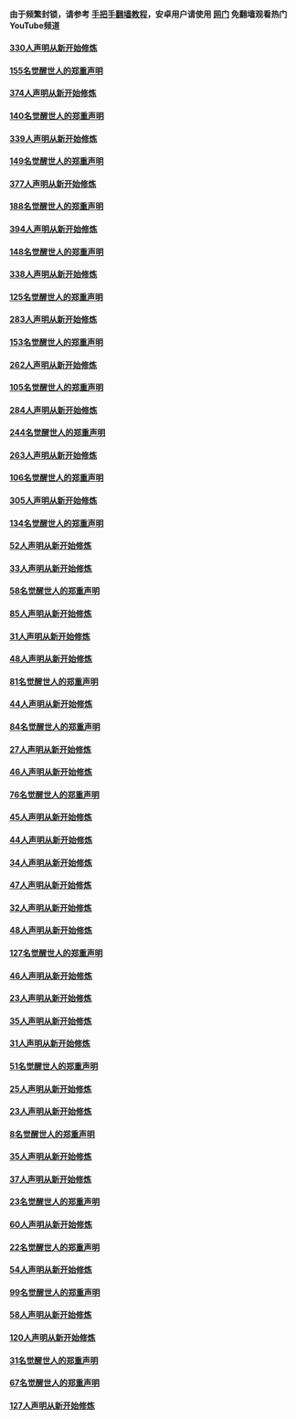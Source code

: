 #### 由于频繁封锁，请参考 [手把手翻墙教程](https://github.com/gfw-breaker/guides/wiki/)，安卓用户请使用 [网门](https://github.com/gfw-breaker/nogfw/blob/master/dl.md?t=05270401) 免翻墙观看热门YouTube频道 

#### [330人声明从新开始修炼](../pages/91/426139.md?t=05270401) 

#### [155名觉醒世人的郑重声明](../pages/91/426138.md?t=05270401) 

#### [374人声明从新开始修炼](../pages/91/425811.md?t=05270401) 

#### [140名觉醒世人的郑重声明](../pages/91/425810.md?t=05270401) 

#### [339人声明从新开始修炼](../pages/91/425690.md?t=05270401) 

#### [149名觉醒世人的郑重声明](../pages/91/425689.md?t=05270401) 

#### [377人声明从新开始修炼](../pages/91/424867.md?t=05270401) 

#### [188名觉醒世人的郑重声明](../pages/91/424866.md?t=05270401) 

#### [394人声明从新开始修炼](../pages/91/423914.md?t=05270401) 

#### [148名觉醒世人的郑重声明](../pages/91/423913.md?t=05270401) 

#### [338人声明从新开始修炼](../pages/91/423540.md?t=05270401) 

#### [125名觉醒世人的郑重声明](../pages/91/423539.md?t=05270401) 

#### [283人声明从新开始修炼](../pages/91/423296.md?t=05270401) 

#### [153名觉醒世人的郑重声明](../pages/91/423295.md?t=05270401) 

#### [262人声明从新开始修炼](../pages/91/423004.md?t=05270401) 

#### [105名觉醒世人的郑重声明](../pages/91/423003.md?t=05270401) 

#### [284人声明从新开始修炼](../pages/91/422707.md?t=05270401) 

#### [244名觉醒世人的郑重声明](../pages/91/422706.md?t=05270401) 

#### [263人声明从新开始修炼](../pages/91/422553.md?t=05270401) 

#### [106名觉醒世人的郑重声明](../pages/91/422552.md?t=05270401) 

#### [305人声明从新开始修炼](../pages/91/422153.md?t=05270401) 

#### [134名觉醒世人的郑重声明](../pages/91/422152.md?t=05270401) 

#### [52人声明从新开始修炼](../pages/91/421846.md?t=05270401) 

#### [33人声明从新开始修炼](../pages/91/421804.md?t=05270401) 

#### [58名觉醒世人的郑重声明](../pages/91/421845.md?t=05270401) 

#### [85人声明从新开始修炼](../pages/91/421769.md?t=05270401) 

#### [31人声明从新开始修炼](../pages/91/421763.md?t=05270401) 

#### [48人声明从新开始修炼](../pages/91/421605.md?t=05270401) 

#### [81名觉醒世人的郑重声明](../pages/91/421656.md?t=05270401) 

#### [44人声明从新开始修炼](../pages/91/421544.md?t=05270401) 

#### [84名觉醒世人的郑重声明](../pages/91/421543.md?t=05270401) 

#### [27人声明从新开始修炼](../pages/91/421465.md?t=05270401) 

#### [46人声明从新开始修炼](../pages/91/421454.md?t=05270401) 

#### [76名觉醒世人的郑重声明](../pages/91/421453.md?t=05270401) 

#### [45人声明从新开始修炼](../pages/91/421452.md?t=05270401) 

#### [44人声明从新开始修炼](../pages/91/421422.md?t=05270401) 

#### [34人声明从新开始修炼](../pages/91/421322.md?t=05270401) 

#### [47人声明从新开始修炼](../pages/91/421264.md?t=05270401) 

#### [32人声明从新开始修炼](../pages/91/421225.md?t=05270401) 

#### [48人声明从新开始修炼](../pages/91/421202.md?t=05270401) 

#### [127名觉醒世人的郑重声明](../pages/91/421224.md?t=05270401) 

#### [46人声明从新开始修炼](../pages/91/421203.md?t=05270401) 

#### [23人声明从新开始修炼](../pages/91/421138.md?t=05270401) 

#### [35人声明从新开始修炼](../pages/91/421122.md?t=05270401) 

#### [31人声明从新开始修炼](../pages/91/421081.md?t=05270401) 

#### [51名觉醒世人的郑重声明](../pages/91/421080.md?t=05270401) 

#### [25人声明从新开始修炼](../pages/91/421020.md?t=05270401) 

#### [23人声明从新开始修炼](../pages/91/420884.md?t=05270401) 

#### [8名觉醒世人的郑重声明](../pages/91/420883.md?t=05270401) 

#### [35人声明从新开始修炼](../pages/91/420809.md?t=05270401) 

#### [37人声明从新开始修炼](../pages/91/420766.md?t=05270401) 

#### [23名觉醒世人的郑重声明](../pages/91/420765.md?t=05270401) 

#### [60人声明从新开始修炼](../pages/91/420727.md?t=05270401) 

#### [22名觉醒世人的郑重声明](../pages/91/420726.md?t=05270401) 

#### [54人声明从新开始修炼](../pages/91/420529.md?t=05270401) 

#### [99名觉醒世人的郑重声明](../pages/91/420528.md?t=05270401) 

#### [58人声明从新开始修炼](../pages/91/420198.md?t=05270401) 

#### [120人声明从新开始修炼](../pages/91/420141.md?t=05270401) 

#### [31名觉醒世人的郑重声明](../pages/91/420197.md?t=05270401) 

#### [67名觉醒世人的郑重声明](../pages/91/420140.md?t=05270401) 

#### [127人声明从新开始修炼](../pages/91/420082.md?t=05270401) 

